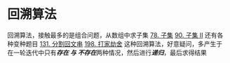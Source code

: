 # 回溯算法
回溯算法，接触最多的是组合问题，从数组中求子集
[78. 子集](https://leetcode-cn.com/problems/subsets/)
[90. 子集 II](https://leetcode-cn.com/problems/subsets-ii/)
还有各种变种题目
[131. 分割回文串](https://leetcode-cn.com/problems/palindrome-partitioning/)
[198. 打家劫舍](https://leetcode-cn.com/problems/house-robber/submissions/)
这种回溯算法，好意疑问，多产生于在一轮迭代中只有***存在 与 不存在***两种情况，然后进行***递归***，最后求得结果